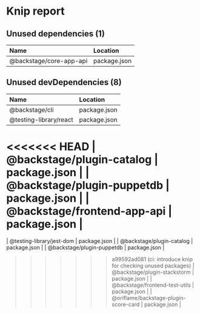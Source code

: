 # Knip report

## Unused dependencies (1)

| Name                    | Location     |
|:------------------------|:-------------|
| @backstage/core-app-api | package.json |

## Unused devDependencies (8)

| Name                                  | Location     |
|:--------------------------------------|:-------------|
| @backstage/cli                        | package.json |
| @testing-library/react                | package.json |
<<<<<<< HEAD
| @backstage/plugin-catalog             | package.json |
| @backstage/plugin-puppetdb            | package.json |
| @backstage/frontend-app-api           | package.json |
=======
| @testing-library/jest-dom             | package.json |
| @backstage/plugin-catalog             | package.json |
| @backstage/plugin-puppetdb            | package.json |
>>>>>>> a99592ad081 (ci: introduce knip for checking unused packages)
| @backstage/plugin-stackstorm          | package.json |
| @backstage/frontend-test-utils        | package.json |
| @oriflame/backstage-plugin-score-card | package.json |

